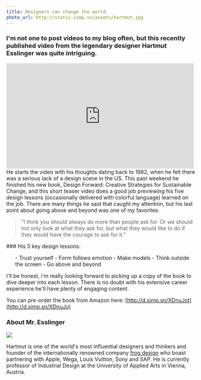 ```yaml
---
title: Designers can change the world.
photo_url: http://static.simp.sn/assets/hartmut.jpg
---
```


### I'm not one to post videos to my blog often, but this recently published video from the legendary designer Hartmut Esslinger was quite intriguing.

<div class="videoWrapper"><iframe src="http://player.vimeo.com/video/59679411?title=0&byline=0&portrait=0&color=46bd00" width="500" height="281" frameborder="0" allowfullscreen="allowfullscreen"></iframe>
He starts the video with his thoughts dating back to 1982, when he felt there was a serious lack of a design scene in the US. This past weekend he finished his new book, Design Forward: Creative Strategies for Sustainable Change, and this short teaser video does a good job previewing his five design lessons (occasionally delivered with colorful language) learned on the job. There are many things he said that caught my attention, but his last point about going above and beyond was one of my favorites:

<blockquote>"I think you should always do more than people ask for. Or we should not only look at what they ask for, but what they would like to do if they would have the courage to ask for it."</blockquote>
<div class="content blog">
### His 5 key design lessons:

<ol>
- Trust yourself
- Form follows emotion
- Make models
- Think outside the screen
- Go above and beyond
</ol>
I'll be honest, i'm really looking forward to picking up a copy of the book to dive deeper into each lesson. There is no doubt with his extensive career experience he'll have plenty of engaging content.

You can pre-order the book from Amazon here: [http://d.simp.sn/XDnuJot](http://d.simp.sn/XDnuJo)

### About Mr. Esslinger

![](http://static.simp.sn/assets/hartmut.jpg)

Hartmut is one of the world's most influential designers and thinkers and founder of the internationally renowned company [frog design](http://www.frogdesign.com/) who boast partnering with Apple, Wega, Louis Vuitton, Sony and SAP. He is currently professor of Industrial Design at the University of Applied Arts in Vienna, Austria.

